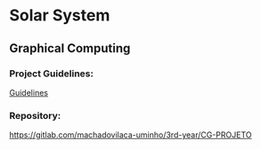 # Solar System

## Graphical Computing

### Project Guidelines:

[Guidelines](guidelines.pdf)

### Repository:

https://gitlab.com/machadovilaca-uminho/3rd-year/CG-PROJETO
